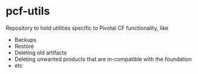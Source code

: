 pcf-utils
=========
Repository to hold utilities specific to Pivotal CF functionality, like

* Backups
* Restore
* Deleting old artifacts
* Deleting unwanted products that are in-compatible with the foundation
* etc